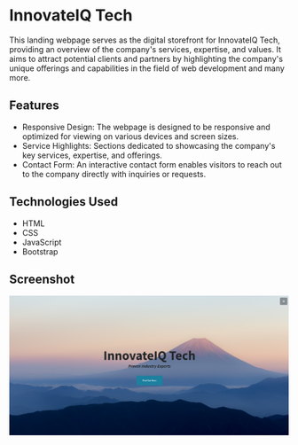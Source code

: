 # InnovateIQ Tech
This landing webpage serves as the digital storefront for InnovateIQ Tech, providing an overview of the company's services, expertise, and values. It aims to attract potential clients and partners by highlighting the company's unique offerings and capabilities in the field of web development and many more.

## Features
- Responsive Design: The webpage is designed to be responsive and optimized for viewing on various devices and screen sizes.
- Service Highlights: Sections dedicated to showcasing the company's key services, expertise, and offerings.
- Contact Form: An interactive contact form enables visitors to reach out to the company directly with inquiries or requests.

## Technologies Used
- HTML
- CSS
- JavaScript
- Bootstrap
  
## Screenshot
![Screenshot](https://github.com/DotSahilR/BYTEUPRISE_WD_02/blob/main/output.png)
